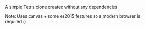 A simple Tetris clone created without any dependencies


Note: Uses canvas + some es2015 features so a modern browser is required :)
